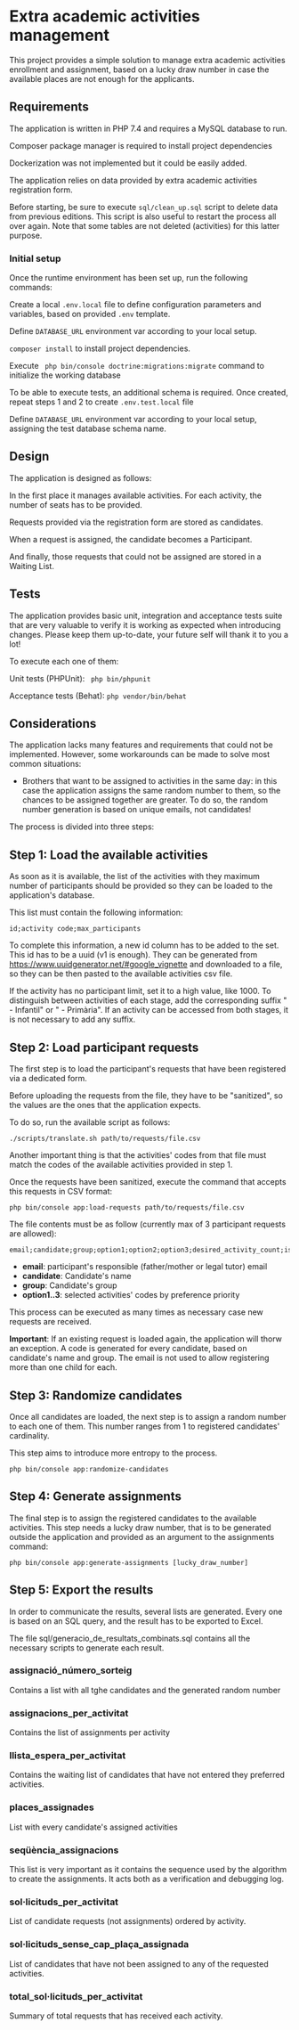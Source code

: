 # Extra academic activities management

This project provides a simple solution to manage extra academic activities enrollment and assignment, based on a lucky draw number in case the available places are not enough for the applicants.

## Requirements

The application is written in PHP 7.4 and requires a MySQL database to run.

Composer package manager is required to install project dependencies

Dockerization was not implemented but it could be easily added.

The application relies on data provided by extra academic activities registration form.

Before starting, be sure to execute ``sql/clean_up.sql`` script to delete data from previous editions. This script is also useful to restart the process all over again. Note that some tables are not deleted (activities) for this latter purpose.

### Initial setup

Once the runtime environment has been set up, run the following commands:

Create a local ```.env.local``` file to define configuration parameters and variables, based on provided ```.env``` template.

Define ```DATABASE_URL``` environment var according to your local setup.

``` composer install ``` to install project dependencies.

Execute ``` php bin/console doctrine:migrations:migrate``` command to initialize the working database

To be able to execute tests, an additional schema is required. Once created, repeat steps 1 and 2 to create ```.env.test.local``` file

Define ```DATABASE_URL``` environment var according to your local setup, assigning the test database schema name.




## Design

The application is designed as follows:

In the first place it manages available activities. For each activity, the number of seats has to be provided.

Requests provided via the registration form are stored as candidates.

When a request is assigned, the candidate becomes a Participant.

And finally, those requests that could not be assigned are stored in a Waiting List.

## Tests

The application provides basic unit, integration and acceptance tests suite that are very valuable to verify it is working as expected when introducing changes. Please keep them up-to-date, your future self will thank it to you a lot!

To execute each one of them:

Unit tests (PHPUnit): ``` php bin/phpunit```

Acceptance tests (Behat): ```php vendor/bin/behat```

## Considerations

The application lacks many features and requirements that could not be implemented. However, some workarounds can be made to solve most common situations:

- Brothers that want to be assigned to activities in the same day: in this case the application assigns the same random number to them, so the chances to be assigned together are greater. To do so, the random number generation is based on unique emails, not candidates!

The process is divided into three steps:

## Step 1: Load the available activities

As soon as it is available, the list of the activities with they maximum number of participants should be provided so they can be loaded to the application's database.

This list must contain the following information:

```
id;activity code;max_participants
```

To complete this information, a new id column has to be added to the set. This id has to be a uuid (v1 is enough). They can be generated from https://www.uuidgenerator.net/#google_vignette and downloaded to a file, so they can be then pasted to the available activities csv file.

If the activity has no participant limit, set it to a high value, like 1000.
To distinguish between activities of each stage, add the corresponding suffix " - Infantil" or " - Primària". If an activity can be accessed from both stages, it is not necessary to add any suffix.


## Step 2: Load participant requests

The first step is to load the participant's requests that have been registered via a dedicated form.

Before uploading the requests from the file, they have to be "sanitized", so the values are the ones that the application expects. 

To do so, run the available script as follows:

```
./scripts/translate.sh path/to/requests/file.csv
``` 

Another important thing is that the activities' codes from that file must match the codes of the available activities provided in step 1.

Once the requests have been sanitized, execute the command that accepts this requests in CSV format:

```
php bin/console app:load-requests path/to/requests/file.csv
```

The file contents must be as follow (currently max of 3 participant requests are allowed):
```
email;candidate;group;option1;option2;option3;desired_activity_count;is_member;brothers
```

* **email**: participant's responsible (father/mother or legal tutor) email
* **candidate**: Candidate's name
* **group**: Candidate's group
* **option1..3**: selected activities' codes by preference priority

This process can be executed as many times as necessary case new requests are received. 



**Important**: If an existing request is loaded again, the application will thorw an exception. A code is generated for every candidate, based on candidate's name and group. The email is not used to allow registering more than one child for each.

## Step 3: Randomize candidates

Once all candidates are loaded, the next step is to assign a random number to each one of them. This number ranges from 1 to registered candidates' cardinality.

This step aims to introduce more entropy to the process.

```
php bin/console app:randomize-candidates
```

## Step 4: Generate assignments

The final step is to assign the registered candidates to the available activities. This step needs a lucky draw number, that is to be generated outside the application and provided as an argument to the assignments command:

```
php bin/console app:generate-assignments [lucky_draw_number]
```

## Step 5: Export the results

In order to communicate the results, several lists are generated. Every one is based on an SQL query, and the result has to be exported to Excel.

The file sql/generacio_de_resultats_combinats.sql contains all the necessary scripts to generate each result.

### assignació_número_sorteig

Contains a list with all tghe candidates and the generated random number

### assignacions_per_activitat

Contains the list of assignments per activity

### llista_espera_per_activitat

Contains the waiting list of candidates that have not entered they preferred activities.

### places_assignades

List with every candidate's assigned activities

### seqüència_assignacions

This list is very important as it contains the sequence used by the algorithm to create the assignments. It acts both as a verification and debugging log.

### sol·licituds_per_activitat

List of candidate requests (not assignments) ordered by activity.

### sol·licituds_sense_cap_plaça_assignada

List of candidates that have not been assigned to any of the requested activities.

### total_sol·licituds_per_activitat

Summary of total requests that has received each activity.

